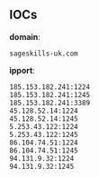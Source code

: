 
## IOCs

__domain__:

```text
sageskills-uk.com
```
__ipport__:

```text
185.153.182.241:1224
185.153.182.241:1245
185.153.182.241:3389
45.128.52.14:1224
45.128.52.14:1245
5.253.43.122:1224
5.253.43.122:1245
86.104.74.51:1224
86.104.74.51:1245
94.131.9.32:1224
94.131.9.32:1245
```